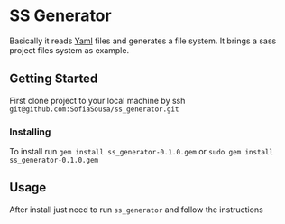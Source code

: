 # SS Generator

Basically it reads [Yaml](http://yaml.org/) files and generates a file system. It brings a sass project files system as example.

## Getting Started

First clone project to your local machine by ssh `git@github.com:SofiaSousa/ss_generator.git`

### Installing

To install run `gem install ss_generator-0.1.0.gem` or `sudo gem install ss_generator-0.1.0.gem`

## Usage

After install just need to run `ss_generator` and follow the instructions
